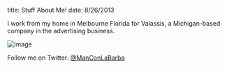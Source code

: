 title: Stuff About Me!
date: 8/26/2013

I work from my home in Melbourne Florida for Valassis, a Michigan-based company in the advertising business.

![image](/images/mandarin.png)


Follow me on Twitter: [@ManConLaBarba](https://twitter.com/ManConLaBarba)
